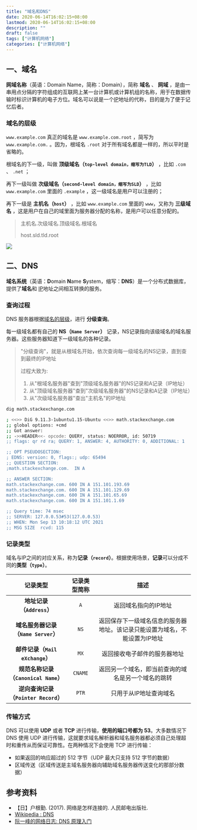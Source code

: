 ```yaml
---
title: "域名和DNS"
date: 2020-06-14T16:02:15+08:00
lastmod: 2020-06-14T16:02:15+08:00
description: ""
draft: false
tags: ["计算机网络"]
categories: ["计算机网络"]
---
```

## 一、域名

**网域名称**（英语：Domain Name，简称：Domain），简称 **域名** 、 **网域** ，是由一串用点分隔的字符组成的互联网上某一台计算机或计算机组的名称，用于在数据传输时标识计算机的电子方位。域名可以说是一个[IP](IP.md)地址的代称，目的是为了便于记忆后者。

### 域名的层级

`www.example.com` 真正的域名是 `www.example.com.root` ，简写为 `www.example.com.` 。因为，根域名 `.root` 对于所有域名都是一样的，所以平时是省略的。

根域名的下一级，叫做 **顶级域名（`top-level domain，缩写为TLD`）** ，比如 `.com` 、 `.net` ；

再下一级叫做 **次级域名（`second-level domain，缩写为SLD`）** ，比如 `www.example.com` 里面的 `.example` ，这一级域名是用户可以注册的；

再下一级是 **主机名（`host`）** ，比如 `www.example.com` 里面的 `www`，又称为 **三级域名** ，这是用户在自己的域里面为服务器分配的名称，是用户可以任意分配的。

> 主机名.次级域名.顶级域名.根域名
>
> host.sld.tld.root

![](https://gitee.com/huanghuang927/picture-host/raw/master/20211212155532.png)

## 二、DNS

**域名系统**（英语：**D**omain **N**ame **S**ystem，缩写：**DNS**）是一个分布式数据库，提供了**域名**和 [IP](IP.md)地址之间相互转换的服务。

### 查询过程

DNS 服务器根据[域名的层级](#域名的层级)，进行 **分级查询**。

每一级域名都有自己的 **NS（`Name Server`）** 记录，NS记录指向该级域名的域名服务器。这些服务器知道下一级域名的各种记录。

> "分级查询"，就是从根域名开始，依次查询每一级域名的NS记录，直到查到最终的IP地址
>
> 过程大致为:
>
> 1. 从"根域名服务器"查到"顶级域名服务器"的NS记录和A记录（IP地址）
> 2. 从"顶级域名服务器"查到"次级域名服务器"的NS记录和A记录（IP地址）
> 3. 从"次级域名服务器"查出"主机名"的IP地址

```bash
dig math.stackexchange.com

; <<>> DiG 9.11.3-1ubuntu1.15-Ubuntu <<>> math.stackexchange.com
;; global options: +cmd
;; Got answer:
;; ->>HEADER<<- opcode: QUERY, status: NOERROR, id: 50719
;; flags: qr rd ra; QUERY: 1, ANSWER: 4, AUTHORITY: 0, ADDITIONAL: 1

;; OPT PSEUDOSECTION:
; EDNS: version: 0, flags:; udp: 65494
;; QUESTION SECTION:
;math.stackexchange.com.  IN A

;; ANSWER SECTION:
math.stackexchange.com. 600 IN A 151.101.193.69
math.stackexchange.com. 600 IN A 151.101.129.69
math.stackexchange.com. 600 IN A 151.101.65.69
math.stackexchange.com. 600 IN A 151.101.1.69

;; Query time: 74 msec
;; SERVER: 127.0.0.53#53(127.0.0.53)
;; WHEN: Mon Sep 13 10:18:12 UTC 2021
;; MSG SIZE  rcvd: 115


```

### 记录类型

域名与IP之间的对应关系，称为**记录（`record`）**。根据使用场景，**记录**可以分成不同的**类型（`type`）**。

|               记录类型               | 记录类型简称 |                             描述                             |
| :----------------------------------: | :----------: | :----------------------------------------------------------: |
|      **地址记录（`Address`）**       |     `A`      |                     返回域名指向的IP地址                     |
| **域名服务器记录（`Name Server`）**  |     `NS`     | 返回保存下一级域名信息的服务器地址。该记录只能设置为域名，不能设置为IP地址 |
|   **邮件记录（`Mail eXchange`）**    |     `MX`     |                 返回接收电子邮件的服务器地址                 |
| **规范名称记录（`Canonical Name`）** |   `CNAME`    |      返回另一个域名，即当前查询的域名是另一个域名的跳转      |
| **逆向查询记录（`Pointer Record`）** |    `PTR`     |                    只用于从IP地址查询域名                    |

### 传输方式

DNS 可以使用 **UDP** 或者 **TCP** 进行传输，**使用的端口号都为 53**。大多数情况下 DNS 使用 UDP 进行传输，这就要求域名解析器和域名服务器都必须自己处理超时和重传从而保证可靠性。在两种情况下会使用 TCP 进行传输：

- 如果返回的响应超过的 512 字节（UDP 最大只支持 512 字节的数据）
- 区域传送（区域传送是主域名服务器向辅助域名服务器传送变化的那部分数据）

## 参考资料

- 【日】户根勤. (2017). 网络是怎样连接的. 人民邮电出版社.
- [Wikipedia : DNS](https://en.wikipedia.org/wiki/Domain_Name_System)
- [阮一峰的网络日志: DNS 原理入门](https://www.ruanyifeng.com/blog/2016/06/dns.html)
